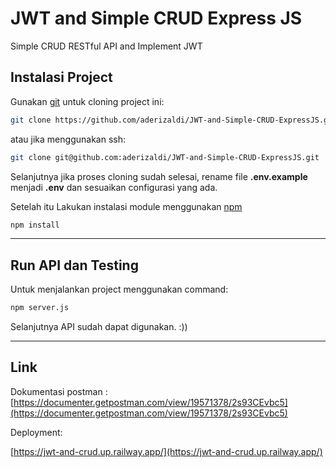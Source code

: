 # JWT and Simple CRUD Express JS

Simple CRUD RESTful API and Implement JWT

## Instalasi Project

Gunakan [git](https://git-scm.com/) untuk cloning project ini:

```bash
git clone https://github.com/aderizaldi/JWT-and-Simple-CRUD-ExpressJS.git
```

atau jika menggunakan ssh:

```bash
git clone git@github.com:aderizaldi/JWT-and-Simple-CRUD-ExpressJS.git
```

Selanjutnya jika proses cloning sudah selesai, rename file **.env.example** menjadi **.env** dan sesuaikan configurasi yang ada.

Setelah itu Lakukan instalasi module menggunakan [npm](https://www.npmjs.com/)

```bash
npm install
```

---

## Run API dan Testing

Untuk menjalankan project menggunakan command:

```bash
npm server.js
```

Selanjutnya API sudah dapat digunakan. :))

---

## Link

Dokumentasi postman : [https://documenter.getpostman.com/view/19571378/2s93CEvbc5](https://documenter.getpostman.com/view/19571378/2s93CEvbc5)

Deployment:

[https://jwt-and-crud.up.railway.app/](https://jwt-and-crud.up.railway.app/)
